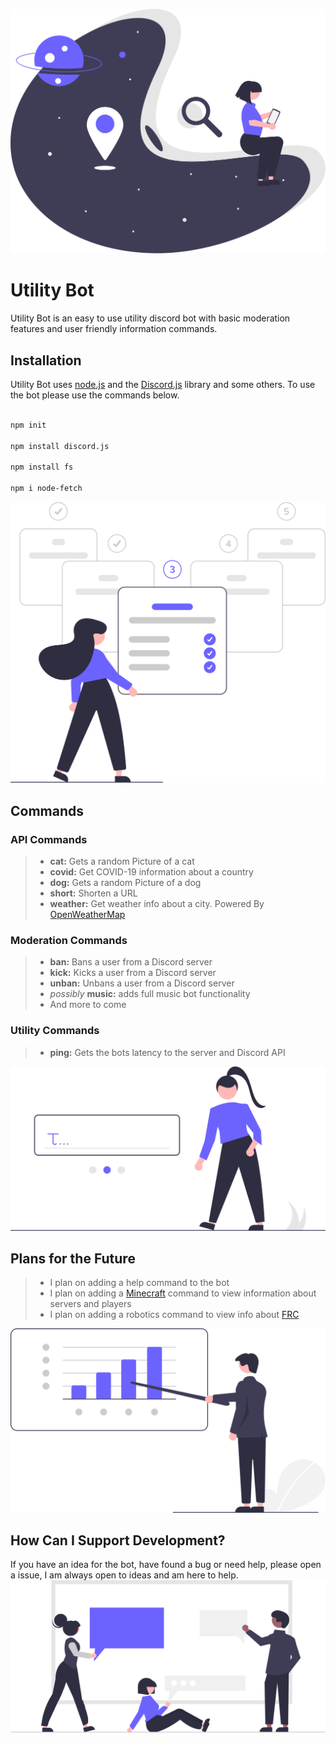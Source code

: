 ![logo.svg](./resources/logo.svg)
# Utility Bot

Utility Bot is an easy to use utility discord bot with basic moderation features and user friendly information commands.


## Installation

Utility Bot uses [node.js](https://nodejs.org/en/) and the [Discord.js](https://discord.js.org) library and some others.  To use the bot please use the commands below.

```bash

npm init

npm install discord.js

npm install fs

npm i node-fetch
```
![install.svg](./resources/install.svg)

## Commands

### API Commands

> - **cat:** Gets a random Picture of a cat <br />
> - **covid:** Get COVID-19 information about a country <br />
> - **dog:** Gets a random Picture of a dog <br />
> - **short:** Shorten a URL <br />
> - **weather:** Get weather info about a city. Powered By [OpenWeatherMap](https://openweathermap.org/) <br />

### Moderation Commands

> - **ban:** Bans a user from a Discord server <br />
> - **kick:** Kicks a user from a Discord server <br />
> - **unban:** Unbans a user from a Discord server <br />
> - *possibly* **music:** adds full music bot functionality <br />
> - And more to come<br />

### Utility Commands

> - **ping:** Gets the bots latency to the server and Discord API <br />

![commands.svg](./resources/commands.svg)

## Plans for the Future

> - I plan on adding a help command to the bot <br />
> - I plan on adding a [Minecraft](https://minecraft.net) command to view information about servers and players <br />
> - I plan on adding a robotics command to view info about [FRC](https://www.firstinspires.org/) <br />

![plans.svg](./resources/plans.svg)

## How Can I Support Development?

If you have an idea for the bot, have found a bug or need help, please open a issue, I am always open to ideas and am here to help.
![support.svg](./resources/support.svg)
